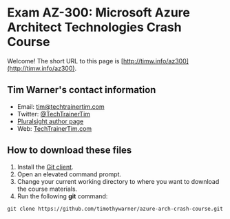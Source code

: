 # Exam AZ-300: Microsoft Azure Architect Technologies Crash Course

Welcome! The short URL to this page is [http://timw.info/az300](http://timw.info/az300).

## Tim Warner's contact information

* Email: [tim@techtrainertim.com](mailto://tim@techtrainertim.com)
* Twitter: [@TechTrainerTim](https://twitter.com/techtrainertim)
* [Pluralsight author page](https://www.pluralsight.com/authors/tim-warner)
* Web: [TechTrainerTim.com](https://techtrainertim.com/)

## How to download these files ##

1. Install the [Git client](https://git-scm.com/).
2. Open an elevated command prompt.
3. Change your current working directory to where you want to download the course materials.
4. Run the following **git** command:

```git
git clone https://github.com/timothywarner/azure-arch-crash-course.git
```

